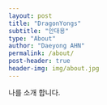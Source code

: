 ```yaml
---
layout: post
title: "DragonYongs"
subtitle: "안대용"
type: "About"
author: "Daeyong AHN"
permalink: /about/
post-header: true
header-img: img/about.jpg
---
```


나를 소개 합니다.
